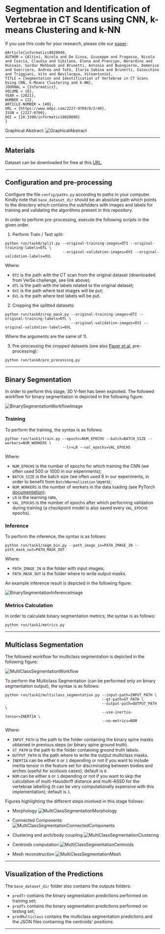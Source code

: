 # Segmentation and Identification of Vertebrae in CT Scans using CNN, k-means Clustering and k-NN
If you use this code for your research, please cite our [paper](https://doi.org/10.3390/informatics8020040):

```
@Article{informatics8020040,
AUTHOR = {Altini, Nicola and De Giosa, Giuseppe and Fragasso, Nicola and Coscia, Claudia and Sibilano, Elena and Prencipe, Berardino and Hussain, Sardar Mehboob and Brunetti, Antonio and Buongiorno, Domenico and Guerriero, Andrea and Tatò, Ilaria Sabina and Brunetti, Gioacchino and Triggiani, Vito and Bevilacqua, Vitoantonio},
TITLE = {Segmentation and Identification of Vertebrae in CT Scans Using CNN, k-Means Clustering and k-NN},
JOURNAL = {Informatics},
VOLUME = {8},
YEAR = {2021},
NUMBER = {2},
ARTICLE-NUMBER = {40},
URL = {https://www.mdpi.com/2227-9709/8/2/40},
ISSN = {2227-9709},
DOI = {10.3390/informatics8020040}
}
```

Graphical Abstract:
![GraphicalAbstract](images/graphical_abstract.png)

------------------------------------------------------------------------------

## Materials

Dataset can be downloaded for free at this [URL](https://osf.io/nqjyw/).

------------------------------------------------------------------------------

## Configuration and pre-processing

Configure the file `config/paths.py` according to paths in your computer.
Kindly note that `base_dataset_dir` should be an absolute path which points to 
the directory which contains the subfolders with images and labels for training 
and validating the algorithms present in this repository.

In order to perform pre-processing, execute the following scripts in the
given order.

1) Perform Train / Test split:
```
python run/task0/split.py --original-training-images=OTI --original-training-labels=OTL \ 
                          --original-validation-images=OVI --original-validation-labels=OVL
```
Where:
- `OTI` is the path with the CT scan from the original dataset (downloaded from 
VerSe challenge, see link above);
- `OTL` is the path with the labels related to the original dataset;
- `OVI` is the path where test images will be put;
- `OVL` is the path where test labels will be put.

2) Cropping the splitted datasets:
```
python run/task0/crop_mask.py --original-training-images=OTI --original-training-labels=OTL \ 
                              --original-validation-images=OVI --original-validation-labels=OVL
```
Where the arguments are the same of 1).

3) Pre-processing the cropped datasets (see also 
   [Payer et al.](https://github.com/christianpayer/MedicalDataAugmentationTool-VerSe) 
   pre-processing):
```
python run/task0/pre_processing.py
```

------------------------------------------------------------------------------

## Binary Segmentation
In order to perform this stage, 3D V-Net has been exploited. The followed workflow
for binary segmentation is depicted in the following figure:

![BinarySegmentationWorkflowImage](images/fig_1.png)

### Training

To perform the training, the syntax is as follows:
```
python run/task1/train.py --epochs=NUM_EPOCHS --batch=BATCH_SIZE --workers=NUM_WORKERS \
                          --lr=LR --val_epochs=VAL_EPOCHS
```
Where:
- `NUM_EPOCHS` is the number of epochs for which training the CNN 
(we often used 500 or 1000 in our experiments);
- `BATCH_SIZE` is the batch size 
(we often used 8 in our experiments, in order to benefit from `BatchNormalization` layers);
- `NUM_WORKERS` is the number of workers in the data loading 
(see PyTorch [documentation](https://pytorch.org/docs/stable/data.html));
- `LR` is the learning rate,
- `VAL_EPOCHS` is the number of epochs after which performing validation during training
(a checkpoint model is also saved every `VAL_EPOCHS` epochs).

### Inference
To perform the inference, the syntax is as follows:
```
python run/task1/segm_bin.py --path_image_in=PATH_IMAGE_IN --path_mask_out=PATH_MASK_OUT
```
Where:
- `PATH_IMAGE_IN` is the folder with input images;
- `PATH_MASK_OUT` is the folder where to write output masks.

An example inference result is depicted in the following figure:

![BinarySegmentationInferenceImage](images/fig_7.png)

### Metrics Calculation
In order to calculate binary segmentation metrics, the syntax is as follows: 
```
python run/task1/metrics.py
```

------------------------------------------------------------------------------

## Multiclass Segmentation

The followed workflow for multiclass segmentation is depicted in the following figure:

![MultiClassSegmentationWorkflow](images/fig_2.png)

To perform the Multiclass Segmentation (can be performed only on binary segmentation output),
the syntax is as follows:

```
python run/task2/multiclass_segmentation.py --input-path=INPUT_PATH \
                                            --gt-path=GT_PATH \
                                            --output-path=OUTPUT_PATH \
                                            --use-inertia-tensor=INERTIA \
                                            --no-metrics=NOM
```
Where:
- `INPUT_PATH` is the path to the folder containing the binary spine masks 
obtained in previous steps (or binary spine ground truth).
- `GT_PATH` is the path to the folder containing ground truth labels.
- `OUTPUT_PATH` is the path where to write the output multiclass masks.
- `INERTIA` can be either `0` or `1` depending or not if you want
to include inertia tensor in the feature set for discrminating 
between bodies and arches (useful for scoliosis cases); default is `0`.
- `NOM` can be either `0` or `1` depending or not if you want to
skip the calculation of multi-Hausdorff distance and multi-ASSD
for the vertebrae labelling (it can be very computationally 
expensive with this implementation); default is `1`.

Figures highlighting the different steps involved in this stage follows:

- Morphology
![MultiClassSegmentationMorphology](images/fig_3.png)

- Connected Components
![MultiClassSegmentationConnectedComponents](images/fig_4.png)

- Clustering and arch/body coupling
![MultiClassSegmentationClustering](images/fig_5.png)

- Centroids computation
![MultiClassSegmentationCentroids](images/fig_8.png)

- Mesh reconstruction
![MultiClassSegmentationMesh](images/fig_9.png)

------------------------------------------------------------------------------

## Visualization of the Predictions

The `base_dataset_dir` folder also contains the outputs folders:

- `predTr` contains the binary segmentation predictions performed on training set;
- `predTs` contains the binary segmentation predictions performed on testing set;
- `predMulticlass` contains the multiclass segmentation predictions and the JSON files 
  containing the centroids' positions.

------------------------------------------------------------------------------
